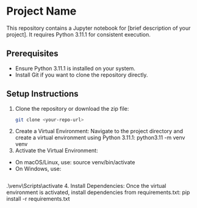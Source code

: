 # Project Name
This repository contains a Jupyter notebook for [brief description of your project]. It requires Python 3.11.1 for consistent execution.

## Prerequisites
- Ensure Python 3.11.1 is installed on your system.
- Install Git if you want to clone the repository directly.

## Setup Instructions
1. Clone the repository or download the zip file:
   ```bash
   git clone <your-repo-url>

2. Create a Virtual Environment:
Navigate to the project directory and create a virtual environment using Python 3.11.1:
python3.11 -m venv venv
3. Activate the Virtual Environment:
- On macOS/Linux, use:
source venv/bin/activate
- On Windows, use:
  ```bash
.\venv\Scripts\activate
4. Install Dependencies:
Once the virtual environment is activated, install dependencies from requirements.txt:
pip install -r requirements.txt
